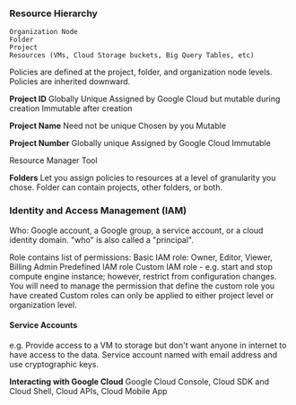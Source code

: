 ### Resource Hierarchy
	Organization Node
	Folder
	Project
	Resources (VMs, Cloud Storage buckets, Big Query Tables, etc)

Policies are defined at the project, folder, and organization node levels. Policies are inherited downward. 

**Project ID**
Globally Unique
Assigned by Google Cloud but mutable during creation
Immutable after creation

**Project Name**
Need not be unique
Chosen by you
Mutable

**Project Number**
Globally unique
Assigned by Google Cloud
Immutable

Resource Manager Tool

**Folders**
Let you assign policies to resources at a level of granularity you chose.
Folder can contain projects, other folders, or both.

### Identity and Access Management (IAM)
Who: Google account, a Google group, a service account, or a cloud identity domain. "who" is also called a "principal".

Role contains list of permissions:
Basic IAM role: Owner, Editor, Viewer, Billing Admin
Predefined IAM role
Custom IAM role - e.g. start and stop compute engine instance; however, restrict from configuration changes.
	You will need to manage the permission that define the custom role you have created
	Custom roles can only be applied to either project level or organization level.

#### Service Accounts
e.g. Provide access to a VM to storage but don't want anyone in internet to have access to the data. 
Service account named with email address and use cryptographic keys.

**Interacting with Google Cloud**
Google Cloud Console, Cloud SDK and Cloud Shell, Cloud APIs, Cloud Mobile App
